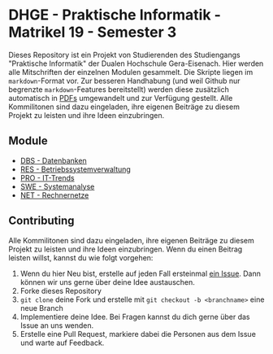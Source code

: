 # DHGE - Praktische Informatik - Matrikel 19 - Semester 3

Dieses Repository ist ein Projekt von Studierenden des Studiengangs "Praktische Informatik" der Dualen Hochschule Gera-Eisenach. Hier werden alle Mitschriften der einzelnen Modulen gesammelt. Die Skripte liegen im `markdown`-Format vor. Zur besseren Handhabung (und weil Github nur begrenzte `markdown`-Features bereitstellt) werden diese zusätzlich automatisch in [PDFs](https://github.com/importPI19fromDHGE/dhge-pi19-sem3/releases) umgewandelt und zur Verfügung gestellt. Alle Kommilitonen sind dazu eingeladen, ihre eigenen Beiträge zu diesem Projekt zu leisten und ihre Ideen einzubringen.

## Module

- [DBS - Datenbanken](./DBS)
- [RES - Betriebssystemverwaltung](./RES)
- [PRO - IT-Trends](./PRO)
- [SWE - Systemanalyse](./SWE)
- [NET - Rechnernetze](./NET)

## Contributing

Alle Kommilitonen sind dazu eingeladen, ihre eigenen Beiträge zu diesem Projekt zu leisten und ihre Ideen einzubringen. Wenn du einen Beitrag leisten willst, kannst du wie folgt vorgehen:

1. Wenn du hier Neu bist, erstelle auf jeden Fall ersteinmal [ein Issue](./issues). Dann können wir uns gerne über deine Idee austauschen.
2. Forke dieses Repository
3. `git clone` deine Fork und erstelle mit `git checkout -b <branchname>` eine neue Branch
4. Implementiere deine Idee. Bei Fragen kannst du dich gerne über das Issue an uns wenden.
5. Erstelle eine Pull Request, markiere dabei die Personen aus dem Issue und warte auf Feedback.
